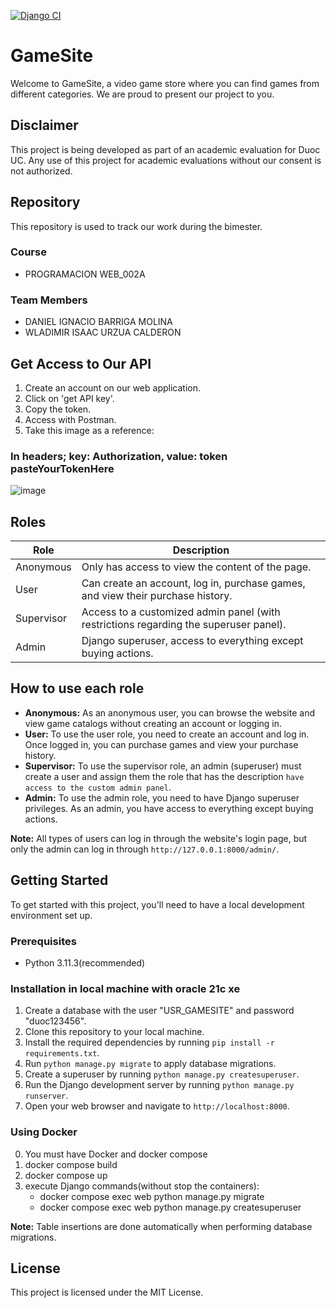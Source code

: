 [![Django CI](https://github.com/Wladimir3984/PROYECTO_BIMESTRE_PROGRAMACION_WEB/actions/workflows/pipeline.yml/badge.svg)](https://github.com/Wladimir3984/PROYECTO_BIMESTRE_PROGRAMACION_WEB/actions/workflows/pipeline.yml)
# GameSite

Welcome to GameSite, a video game store where you can find games from different categories. We are proud to present our project to you.

## Disclaimer

This project is being developed as part of an academic evaluation for Duoc UC. Any use of this project for academic evaluations without our consent is not authorized.

## Repository

This repository is used to track our work during the bimester.

### Course

- PROGRAMACION WEB_002A

### Team Members

- DANIEL IGNACIO BARRIGA MOLINA
- WLADIMIR ISAAC URZUA CALDERON

## Get Access to Our API

1. Create an account on our web application.
2. Click on 'get API key'.
3. Copy the token.
4. Access with Postman.
5. Take this image as a reference:

### In headers; key: Authorization, value: token pasteYourTokenHere

![image](https://user-images.githubusercontent.com/83993271/235538273-ae43ebae-893f-49bd-8f4f-2448c6ac49c2.png)


## Roles

| Role | Description |
|------|-------------|
| Anonymous | Only has access to view the content of the page. |
| User | Can create an account, log in, purchase games, and view their purchase history. |
| Supervisor | Access to a customized admin panel (with restrictions regarding the superuser panel). |
| Admin | Django superuser, access to everything except buying actions. |

## How to use each role

- **Anonymous:** As an anonymous user, you can browse the website and view game catalogs without creating an account or logging in.
- **User:** To use the user role, you need to create an account and log in. Once logged in, you can purchase games and view your purchase history.
- **Supervisor:** To use the supervisor role, an admin (superuser) must create a user and assign them the role that has the description `have access to the custom admin panel`.
- **Admin:** To use the admin role, you need to have Django superuser privileges. As an admin, you have access to everything except buying actions.

**Note:** All types of users can log in through the website's login page, but only the admin can log in through `http://127.0.0.1:8000/admin/`.

## Getting Started

To get started with this project, you'll need to have a local development environment set up.

### Prerequisites

- Python 3.11.3(recommended)

### Installation in local machine with oracle 21c xe

1. Create a database with the user "USR_GAMESITE" and password "duoc123456".
2. Clone this repository to your local machine.
3. Install the required dependencies by running `pip install -r requirements.txt`.
4. Run `python manage.py migrate` to apply database migrations.
5. Create a superuser by running `python manage.py createsuperuser`.
6. Run the Django development server by running `python manage.py runserver`.
7. Open your web browser and navigate to `http://localhost:8000`.

### Using Docker

0. You must have Docker and docker compose
1. docker compose build
2. docker compose up
3. execute Django commands(without stop the containers):
    * docker compose exec web python manage.py migrate
    * docker compose exec web python manage.py createsuperuser

**Note:** Table insertions are done automatically when performing database migrations.

## License

This project is licensed under the MIT License.
